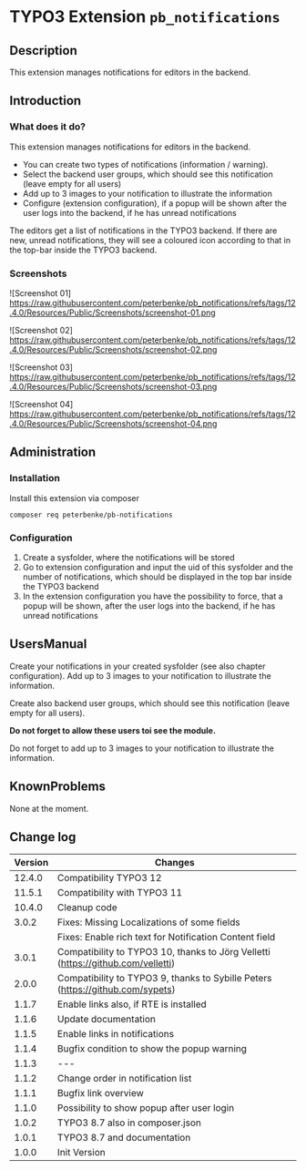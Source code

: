 # TYPO3 Extension ``pb_notifications`` 


## Description

This extension manages notifications for editors in the backend.


## Introduction

### What does it do?

This extension manages notifications for editors in the backend.

* You can create two types of notifications (information / warning).
* Select the backend user groups, which should see this notification (leave empty for all users)
* Add up to 3 images to your notification to illustrate the information
* Configure (extension configuration), if a popup will be shown after the user logs into the backend, if he has unread notifications

The editors get a list of notifications in the TYPO3 backend.
If there are new, unread notifications, they will see a coloured icon according to that in the top-bar inside the TYPO3 backend.

### Screenshots

![Screenshot 01] https://raw.githubusercontent.com/peterbenke/pb_notifications/refs/tags/12.4.0/Resources/Public/Screenshots/screenshot-01.png

![Screenshot 02] https://raw.githubusercontent.com/peterbenke/pb_notifications/refs/tags/12.4.0/Resources/Public/Screenshots/screenshot-02.png

![Screenshot 03] https://raw.githubusercontent.com/peterbenke/pb_notifications/refs/tags/12.4.0/Resources/Public/Screenshots/screenshot-03.png

![Screenshot 04] https://raw.githubusercontent.com/peterbenke/pb_notifications/refs/tags/12.4.0/Resources/Public/Screenshots/screenshot-04.png


## Administration

### Installation

Install this extension via composer

    composer req peterbenke/pb-notifications

### Configuration

1. Create a sysfolder, where the notifications will be stored
2. Go to extension configuration and input the uid of this sysfolder and the number of notifications, which should be displayed in the top bar inside the TYPO3 backend
3. In the extension configuration you have the possibility to force, that a popup will be shown, after the user logs into the backend, if he has unread notifications


## UsersManual

Create your notifications in your created sysfolder (see also chapter configuration).
Add up to 3 images to your notification to illustrate the information.

Create also backend user groups, which should see this notification (leave empty for all users).

**Do not forget to allow these users toi see the module.**

Do not forget to add up to 3 images to your notification to illustrate the information.

## KnownProblems

None at the moment.

## Change log

| Version | Changes                                                                          |
|---------|----------------------------------------------------------------------------------|
| 12.4.0  | Compatibility TYPO3 12                                                           |
| 11.5.1  | Compatibility with TYPO3 11                                                      |
| 10.4.0  | Cleanup code                                                                     |
| 3.0.2   | Fixes: Missing Localizations of some fields                                      |
|         | Fixes: Enable rich text for Notification Content field                           |
| 3.0.1   | Compatibility to TYPO3 10, thanks to Jörg Velletti (https://github.com/velletti) |
| 2.0.0   | Compatibility to TYPO3 9, thanks to Sybille Peters (https://github.com/sypets)   |
| 1.1.7   | Enable links also, if RTE is installed                                           |
| 1.1.6   | Update documentation                                                             |
| 1.1.5   | Enable links in notifications                                                    |
| 1.1.4   | Bugfix condition to show the popup warning                                       |
| 1.1.3   | ---                                                                              |
| 1.1.2   | Change order in notification list                                                |
| 1.1.1   | Bugfix link overview                                                             |
| 1.1.0   | Possibility to show popup after user login                                       |
| 1.0.2   | TYPO3 8.7 also in composer.json                                                  |     
| 1.0.1   | TYPO3 8.7 and documentation                                                      |     
| 1.0.0   | Init Version                                                                     |            